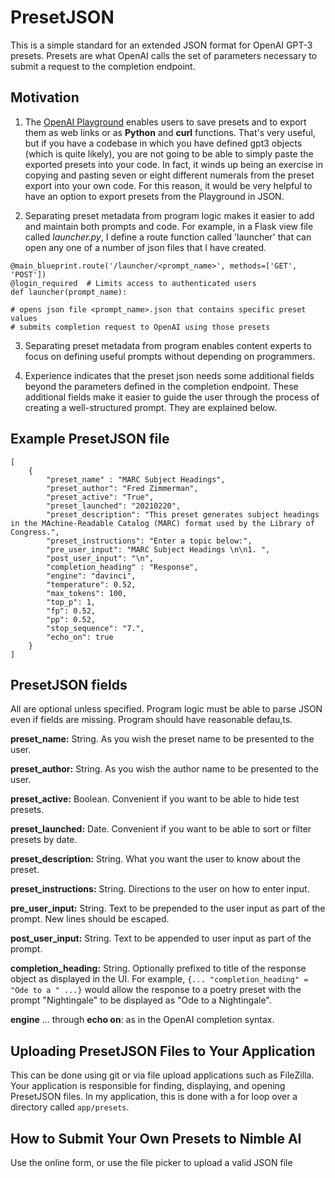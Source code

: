 # PresetJSON

This is a simple standard for an extended JSON format for OpenAI GPT-3 presets. Presets are what OpenAI calls the set of parameters necessary to submit a request to the completion endpoint. 

## Motivation

 1. The [OpenAI Playground](https://beta.openai.com/playground) enables users to save presets and to export them as web links or as **Python** and **curl** functions.  That's very useful, but if you have a codebase in which you have defined gpt3 objects (which is quite likely), you are not going to be able to simply paste the exported presets into your code. In fact, it winds up being an exercise in copying and pasting seven or eight different numerals from the preset export into your own code.  For this reason, it would be very helpful to have an option to export presets from the Playground in JSON.
   
 2. Separating preset metadata from program logic makes it easier to add and maintain both prompts and code.  For example, in a Flask view file called *launcher.py*, I define a route function called 'launcher' that can open any one of a number of json files that I have created.

```
@main_blueprint.route('/launcher/<prompt_name>', methods=['GET', 'POST'])
@login_required  # Limits access to authenticated users
def launcher(prompt_name):

# opens json file <prompt_name>.json that contains specific preset values
# submits completion request to OpenAI using those presets

```

3. Separating preset metadata from program  enables content experts to focus on defining useful prompts without depending on programmers.

4. Experience indicates that the preset json needs some additional fields beyond the parameters defined in the completion endpoint.  These additional fields make it easier to guide the user through the process of creating a well-structured prompt.  They are explained below.


## Example PresetJSON file
```
[
    {
        "preset_name" : "MARC Subject Headings",
        "preset_author": "Fred Zimmerman",
        "preset_active": "True",
        "preset_launched": "20210220",
        "preset_description": "This preset generates subject headings in the MAchine-Readable Catalog (MARC) format used by the Library of Congress.",
        "preset_instructions": "Enter a topic below:",
        "pre_user_input": "MARC Subject Headings \n\n1. ",
        "post_user_input": "\n", 
        "completion_heading" : "Response",
        "engine": "davinci",
        "temperature": 0.52,
        "max_tokens": 100,
        "top_p": 1,
        "fp": 0.52,
        "pp": 0.52,
        "stop_sequence": "7.",
        "echo_on": true
    }
]

```
## PresetJSON fields

All are optional unless specified.  Program logic must be able to parse JSON even if fields are missing. Program should have reasonable defau,ts.

**preset_name:** String.  As you wish the preset name to be presented to the user.

**preset_author:** String.  As you wish the author name to be presented to the user.

**preset_active:** Boolean.  Convenient if you want to be able to hide test presets.

**preset_launched:** Date.  Convenient if you want to be able to sort or filter presets by date.

**preset_description:** String.  What you want the user to know about the preset.

**preset_instructions:** String. Directions to the user on how to enter input.

**pre_user_input:** String.  Text to be prepended to the user input as part of the prompt.  New lines should be escaped.

**post_user_input:** String. Text to be appended to user input as part of the prompt.

**completion_heading:** String.  Optionally prefixed to title of the response object as displayed in the UI.  For example, `{... "completion_heading" = "Ode to a " ...}` would allow the response to a poetry preset with the prompt "Nightingale" to be displayed  as "Ode to a Nightingale".

**engine** ... through **echo on**: as in the OpenAI completion syntax.

## Uploading PresetJSON Files to Your Application

This can be done using git or via file upload applications such as FileZilla.  Your application is responsible for finding, displaying, and opening PresetJSON files.  In my application, this is done with a for loop over a directory called `app/presets`.

## How to Submit Your Own Presets to Nimble AI

Use the online form, or use the file picker to upload a valid JSON file
